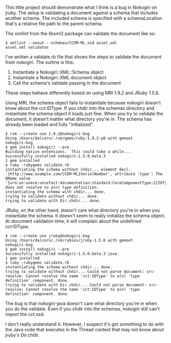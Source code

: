 This little project should demonstrate what I think is a bug in
Nokogiri on jruby. The setup is validating a document against a schema
that includes another schema. The included schema is specified with a
schemaLocation that's a relative file path to the parent schema. 

The xmllint from the libxml2 package can validate the document like
so: 

    $ xmllint --noout --schemas/CCOM-ML.xsd asset.xml
    asset.xml validates

I've written a validate.rb file that shows the steps to validate the
document from nokogiri. The outline is this:

1. Instantiate a Nokogiri::XML::Schema object
2. Instantiate a Nokogiri::XML document object
3. Call the schema's validate passing in the document

These steps behave differently based on using MRI 1.9.2 and JRuby
1.5.6.

Using MRI, the schema object fails to instantiate because nokogiri
doesn't know about the cct:IDType. If you chdir into the schemas
directory and instantiate the schema object it loads just fine. When
you try to validate the document, it doesn't matter what directory
you're in. The schema has already been loaded and fully "initialized".

    $ rvm --create use 1.9.2@nokogiri-bug
    Using /Users/dalcorn/.rvm/gems/ruby-1.9.2-p0 with gemset
    nokogiri-bug
    $ gem install nokogiri --pre
    Building native extensions.  This could take a while...
    Successfully installed nokogiri-1.5.0.beta.3
    1 gem installed
    $ ruby -rubygems validate.rb
    instantiating the schema without chdir... element decl. '{http://www.example.com/CCOM-ML}SerialNumber', attribute 'type': The QName value '{urn:un:unece:uncefact:documentation:standard:CoreComponentType:2}IDType' does not resolve to a(n) type definition.
    instantiating the schema with chdir... done.
    trying to validate without chdir... done.
    trying to validate with Dir.chdir... done.

JRuby, on the other hand, doesn't care what directory you're in when
you instantiate the schema. It doesn't seem to really initialize the
schema object. At document validation time, it will complain about the
undefined cct:IDType.

    $ rvm --create use jruby@nokogiri-bug
    Using /Users/dalcorn/.rvm/rubies/jruby-1.5.6 with gemset
    nokogiri-bug
    $ gem install nokogiri --pre
    Successfully installed nokogiri-1.5.0.beta.3-java
    1 gem installed
    $ ruby -rubygems validate.rb
    instantiating the schema without chdir... done.
    trying to validate without chdir... Could not parse document: src-resolve: Cannot resolve the name 'cct:IDType' to a(n) 'type definition' component. done.
    trying to validate with Dir.chdir... Could not parse document: src-resolve: Cannot resolve the name 'cct:IDType' to a(n) 'type definition' component. done.
        

The bug is that nokogiri-java doesn't care what directory you're in
when you do the validate. Even if you chdir into the schemas, nokogiri
still can't import the cct.xsd.

I don't really understand it. However, I suspect it's got something to
do with the Java code that executes in the Thread context that may not
know about jruby's Dir.chdir.
